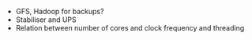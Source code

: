 - GFS, Hadoop for backups?
- Stabiliser and UPS
- Relation between number of cores and clock frequency and threading
